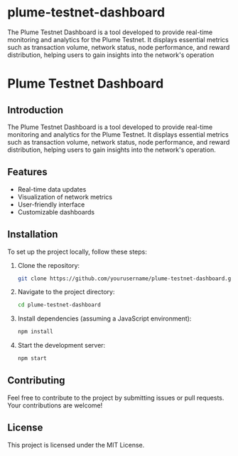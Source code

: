 # plume-testnet-dashboard
The Plume Testnet Dashboard is a tool developed to provide real-time monitoring and analytics for the Plume Testnet. It displays essential metrics such as transaction volume, network status, node performance, and reward distribution, helping users to gain insights into the network's operation
# Plume Testnet Dashboard

## Introduction
The Plume Testnet Dashboard is a tool developed to provide real-time monitoring and analytics for the Plume Testnet. It displays essential metrics such as transaction volume, network status, node performance, and reward distribution, helping users to gain insights into the network's operation.

## Features
- Real-time data updates
- Visualization of network metrics
- User-friendly interface
- Customizable dashboards

## Installation
To set up the project locally, follow these steps:

1. Clone the repository:
    ```bash
    git clone https://github.com/yourusername/plume-testnet-dashboard.git
    ```
2. Navigate to the project directory:
    ```bash
    cd plume-testnet-dashboard
    ```
3. Install dependencies (assuming a JavaScript environment):
    ```bash
    npm install
    ```
4. Start the development server:
    ```bash
    npm start
    ```

## Contributing
Feel free to contribute to the project by submitting issues or pull requests. Your contributions are welcome!

## License
This project is licensed under the MIT License.
